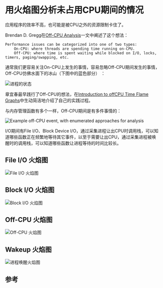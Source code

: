 # 用火焰图分析未占用CPU期间的情况

应用程序的效率不高，也可能是被CPU之外的资源限制卡住了。

Brendan D. Gregg在[Off-CPU Analysis](http://www.brendangregg.com/offcpuanalysis.html)一文中阐述了这个想法：

	Performance issues can be categorized into one of two types:
	    On-CPU: where threads are spending time running on-CPU.
	    Off-CPU: where time is spent waiting while blocked on I/O, locks, timers, paging/swapping, etc.

通常我们更容易关注On-CPU上发生的事情，容易忽略Off-CPU期间发生的事情，Off-CPU仿佛水面下的冰山（下图中的蓝色部分） ：

![进程的状态](http://www.brendangregg.com/Perf/thread_states.png)

章宜春最早践行了Off-CPU的想法，在[Introduction to off­CPU Time Flame Graphs](http://agentzh.org/misc/slides/off-cpu-flame-graphs.pdf)中生动简洁地介绍了自己的实践过程。

与内存管理函数有多个一样，Off-CPU期间是有多件事情的：

![Example off-CPU event, with enumerated approaches for analysis](/img/linux/offcputracing-1000.png)

I/O期间有File I/O、Block Device I/O，通过采集进程让出CPU时调用栈，可以知道哪些函数正在频繁地等待其它事件，以至于需要让出CPU，通过采集进程被唤醒时的调用栈，可以知道哪些函数让进程等待的时间比较长。

## File I/O 火焰图

![File I/O 火焰图](/img/linux/fileio-mysqld1.svg)

## Block I/O 火焰图

![Block I/O 火焰图](/img/linux/blockio-mysqld0.svg)

## Off-CPU 火焰图

![Off-CPU 火焰图](/img/linux/off-mysqld3.svg)

## Wakeup 火焰图

![进程唤醒火焰图](/img/linux/wakeup-mysqld1.svg)

## 参考
